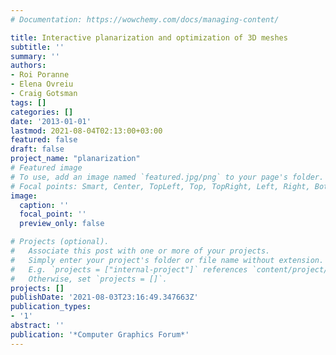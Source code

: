 ```yaml
---
# Documentation: https://wowchemy.com/docs/managing-content/

title: Interactive planarization and optimization of 3D meshes
subtitle: ''
summary: ''
authors:
- Roi Poranne
- Elena Ovreiu
- Craig Gotsman
tags: []
categories: []
date: '2013-01-01'
lastmod: 2021-08-04T02:13:00+03:00
featured: false
draft: false
project_name: "planarization"
# Featured image
# To use, add an image named `featured.jpg/png` to your page's folder.
# Focal points: Smart, Center, TopLeft, Top, TopRight, Left, Right, BottomLeft, Bottom, BottomRight.
image:
  caption: ''
  focal_point: ''
  preview_only: false

# Projects (optional).
#   Associate this post with one or more of your projects.
#   Simply enter your project's folder or file name without extension.
#   E.g. `projects = ["internal-project"]` references `content/project/deep-learning/index.md`.
#   Otherwise, set `projects = []`.
projects: []
publishDate: '2021-08-03T23:16:49.347663Z'
publication_types:
- '1'
abstract: ''
publication: '*Computer Graphics Forum*'
---
```

